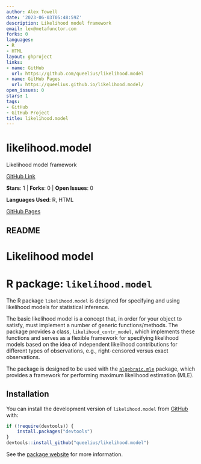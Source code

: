 ```yaml
---
author: Alex Towell
date: '2023-06-03T05:48:59Z'
description: Likelihood model framework
email: lex@metafunctor.com
forks: 0
languages:
- R
- HTML
layout: ghproject
links:
- name: GitHub
  url: https://github.com/queelius/likelihood.model
- name: GitHub Pages
  url: https://queelius.github.io/likelihood.model/
open_issues: 0
stars: 1
tags:
- GitHub
- GitHub Project
title: likelihood.model
---
```


# likelihood.model
Likelihood model framework

[GitHub Link](https://github.com/queelius/likelihood.model)

**Stars**: 1 | **Forks**: 0 | **Open Issues**: 0

**Languages Used**: R, HTML

[GitHub Pages](https://queelius.github.io/likelihood.model/)

## README
Likelihood model
================

# R package: `likelihood.model`

The R package `likelihood.model` is designed for specifying and using
likelihood models for statistical inference.

The basic likelihood model is a concept that, in order for your object
to satisfy, must implement a number of generic functions/methods. The
package provides a class, `likelihood_contr_model`, which implements
these functions and serves as a flexible framework for specifying
likelihood models based on the idea of independent likelihood
contributions for different types of observations, e.g., right-censored
versus exact observations.

The package is designed to be used with the
[`algebraic.mle`](https://github.com/queelius/algebraic.mle) package,
which provides a framework for performing maximum likelihood estimation
(MLE).

## Installation

You can install the development version of `likelihood.model` from
[GitHub](https://github.com/queelius/likelihood.model) with:

``` r
if (!require(devtools)) {
    install.packages("devtools")
}
devtools::install_github("queelius/likelihood.model")
```

See the [package website](https://queelius.github.io/likelihood.model/)
for more information.
